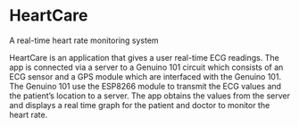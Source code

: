 # HeartCare
A real-time heart rate monitoring system

HeartCare is an application that gives a user real-time ECG readings. The app is connected via a server to a Genuino 101 circuit which consists of an ECG sensor and a GPS module which are interfaced with the Genuino 101. The Genuino 101 use the ESP8266 module to transmit the ECG values and the patient’s location to a server. The app obtains the values from the server and displays a real time graph for the patient and doctor to monitor the heart rate.
